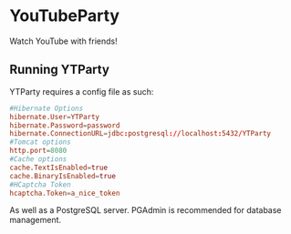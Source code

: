 # YouTubeParty

Watch YouTube with friends!

## Running YTParty

YTParty requires a config file as such:

```conf
#Hibernate Options
hibernate.User=YTParty
hibernate.Password=password
hibernate.ConnectionURL=jdbc:postgresql://localhost:5432/YTParty
#Tomcat options
http.port=8080
#Cache options
cache.TextIsEnabled=true
cache.BinaryIsEnabled=true
#HCaptcha Token
hcaptcha.Token=a_nice_token
```

As well as a PostgreSQL server. PGAdmin is recommended for database management.
